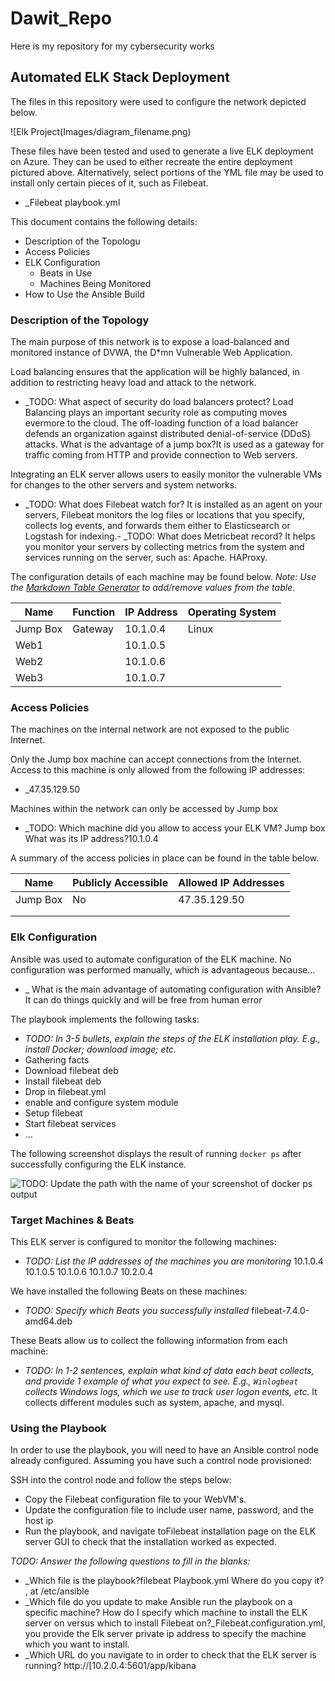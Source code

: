 # Dawit_Repo
Here is my repository for my cybersecurity works
## Automated ELK Stack Deployment

The files in this repository were used to configure the network depicted below.

![Elk Project(Images/diagram_filename.png)

These files have been tested and used to generate a live ELK deployment on Azure. They can be used to either recreate the entire deployment pictured above. Alternatively, select portions of the YML file may be used to install only certain pieces of it, such as Filebeat.

  - _Filebeat playbook.yml

This document contains the following details:
- Description of the Topologu
- Access Policies
- ELK Configuration
  - Beats in Use
  - Machines Being Monitored
- How to Use the Ansible Build


### Description of the Topology

The main purpose of this network is to expose a load-balanced and monitored instance of DVWA, the D*mn Vulnerable Web Application.

Load balancing ensures that the application will be highly balanced, in addition to restricting heavy load and attack to the network.
- _TODO: What aspect of security do load balancers protect? Load Balancing plays an important security role as computing moves evermore to the cloud. The off-loading function of a load balancer defends an organization against distributed denial-of-service (DDoS) attacks.
What is the advantage of a jump box?It is used as a gateway for traffic coming from HTTP and provide connection to Web servers.

Integrating an ELK server allows users to easily monitor the vulnerable VMs for changes to the other servers and system networks.
- _TODO: What does Filebeat watch for? It is installed as an agent on your servers, Filebeat monitors the log files or locations that you specify, collects log events, and forwards them either to Elasticsearch or Logstash for indexing.- 
_TODO: What does Metricbeat record? It helps you monitor your servers by collecting metrics from the system and services running on the server, such as: Apache. HAProxy.

The configuration details of each machine may be found below.
_Note: Use the [Markdown Table Generator](http://www.tablesgenerator.com/markdown_tables) to add/remove values from the table_.

| Name     | Function | IP Address | Operating System |
|----------|----------|------------|------------------|
| Jump Box | Gateway  | 10.1.0.4   | Linux            |
| Web1     |          | 10.1.0.5   |                  |
| Web2     |          | 10.1.0.6   |                  |
| Web3     |          | 10.1.0.7   |                  |

### Access Policies

The machines on the internal network are not exposed to the public Internet. 

Only the Jump box machine can accept connections from the Internet. Access to this machine is only allowed from the following IP addresses:
- _47.35.129.50

Machines within the network can only be accessed by Jump box
- _TODO: Which machine did you allow to access your ELK VM? Jump box What was its IP address?10.1.0.4

A summary of the access policies in place can be found in the table below.

| Name     | Publicly Accessible | Allowed IP Addresses |
|----------|---------------------|----------------------|
| Jump Box |      No             |    47.35.129.50
|          |                     |                      |
|          |                     |                      |

### Elk Configuration

Ansible was used to automate configuration of the ELK machine. No configuration was performed manually, which is advantageous because...
- _ What is the main advantage of automating configuration with Ansible? It can do things quickly and will be free from human error

The playbook implements the following tasks:
- _TODO: In 3-5 bullets, explain the steps of the ELK installation play. E.g., install Docker; download image; etc._
- Gathering facts
- Download filebeat deb
- Install filebeat deb
- Drop in filebeat.yml
- enable and configure  system module
- Setup filebeat
- Start filebeat services
- ...

The following screenshot displays the result of running `docker ps` after successfully configuring the ELK instance.

![TODO: Update the path with the name of your screenshot of docker ps output](Images/docker_ps_output.png)

### Target Machines & Beats
This ELK server is configured to monitor the following machines:
- _TODO: List the IP addresses of the machines you are monitoring_
  10.1.0.4
  10.1.0.5
  10.1.0.6
  10.1.0.7
  10.2.0.4

We have installed the following Beats on these machines:
- _TODO: Specify which Beats you successfully installed_ filebeat-7.4.0-amd64.deb

These Beats allow us to collect the following information from each machine:
- _TODO: In 1-2 sentences, explain what kind of data each beat collects, and provide 1 example of what you expect to see. E.g., `Winlogbeat` collects Windows logs, which we use to track user logon events, etc._ It collects different modules such as system, apache, and mysql.

### Using the Playbook
In order to use the playbook, you will need to have an Ansible control node already configured. Assuming you have such a control node provisioned: 

SSH into the control node and follow the steps below:
- Copy the Filebeat configuration file to  your WebVM's.
- Update the configuration file to include user name, password, and the host ip
- Run the playbook, and navigate toFilebeat installation page on the ELK server GUI to check that the installation worked as expected.

_TODO: Answer the following questions to fill in the blanks:_
- _Which file is the playbook?filebeat Playbook.yml Where do you copy it? , at /etc/ansible
- _Which file do you update to make Ansible run the playbook on a specific machine? How do I specify which machine to install the ELK server on versus which to install Filebeat on?_Filebeat.configuration.yml, you provide the Elk server private ip address to specify the machine which you want to install.
- _Which URL do you navigate to in order to check that the ELK server is running? http://[10.2.0.4:5601/app/kibana

